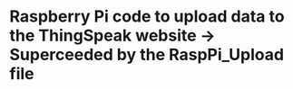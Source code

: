 # Raspberry Pi code to upload data to the ThingSpeak website -> Superceeded by the RaspPi_Upload file
